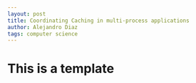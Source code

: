 ```yaml
---
layout: post
title: Coordinating Caching in multi-process applications
author: Alejandro Diaz
tags: computer science 
---
```


# This is a template